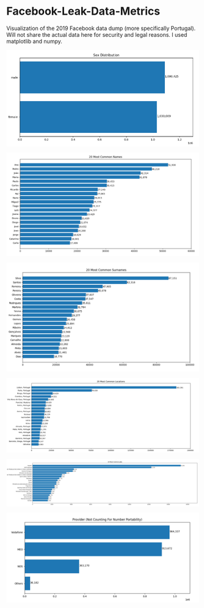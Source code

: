 # Facebook-Leak-Data-Metrics

Visualization of the 2019 Facebook data dump (more specifically Portugal). Will not share the actual data here for security and legal reasons.
I used matplotlib and numpy.

![Sex Metrics](sex.png)

![Sex Metrics](name.png)

![Sex Metrics](surname.png)

![Sex Metrics](location.png)

![Sex Metrics](job.png)

![Sex Metrics](phone.png)
